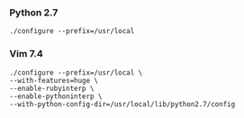 ### Python 2.7

```
./configure --prefix=/usr/local
```

### Vim 7.4

```
./configure --prefix=/usr/local \
--with-features=huge \
--enable-rubyinterp \
--enable-pythoninterp \
--with-python-config-dir=/usr/local/lib/python2.7/config
```